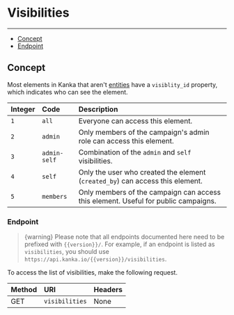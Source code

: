 # Visibilities

---

- [Concept](#concept)
- [Endpoint](#endpoint)

<a name="concept"></a>
## Concept

Most elements in Kanka that aren't [entities](/api-docs/{{version}}/entities) have a `visiblity_id` property, which indicates who can see the element.

| Integer | Code | Description |
| :- |   :-   |  :-  |
| `1` | `all` | Everyone can access this element. |
| `2` | `admin` | Only members of the campaign's admin role can access this element. |
| `3` | `admin-self` | Combination of the `admin` and `self` visibilities. |
| `4` | `self` | Only the user who created the element (`created_by`) can access this element. |
| `5` | `members` | Only members of the campaign can access this element. Useful for public campaigns. |

<a name="endpoint"></a>
### Endpoint

> {warning} Please note that all endpoints documented here need to be prefixed with `{{version}}/`. For example, if an endpoint is listed as `visibilities`, you should use `https://api.kanka.io/{{version}}/visibilities`.

To access the list of visibilities, make the following request.

| Method | URI | Headers |
| :- |   :-   |  :-  |
| GET | `visibilities` | None |

